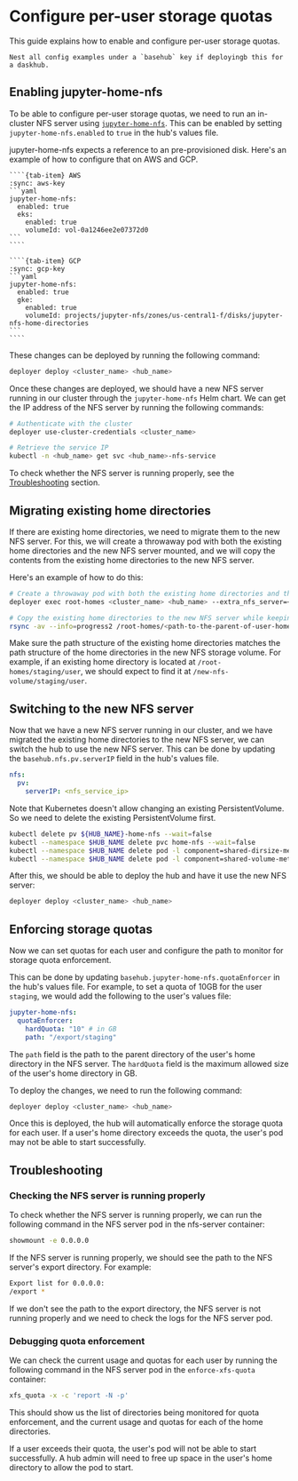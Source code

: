# Configure per-user storage quotas

This guide explains how to enable and configure per-user storage quotas.

```{note}
Nest all config examples under a `basehub` key if deployingb this for a daskhub.
```

## Enabling jupyter-home-nfs

To be able to configure per-user storage quotas, we need to run an in-cluster NFS server using [`jupyter-home-nfs`](https://github.com/sunu/jupyter-home-nfs). This can be enabled by setting `jupyter-home-nfs.enabled` to `true` in the hub's values file.

jupyter-home-nfs expects a reference to an pre-provisioned disk. Here's an example of how to configure that on AWS and GCP.

`````{tab-set}
````{tab-item} AWS
:sync: aws-key
```yaml
jupyter-home-nfs:
  enabled: true
  eks:
    enabled: true
    volumeId: vol-0a1246ee2e07372d0
```
````

````{tab-item} GCP
:sync: gcp-key
```yaml
jupyter-home-nfs:
  enabled: true
  gke:
    enabled: true
    volumeId: projects/jupyter-nfs/zones/us-central1-f/disks/jupyter-nfs-home-directories
```
````
`````

These changes can be deployed by running the following command:

```bash
deployer deploy <cluster_name> <hub_name>
```

Once these changes are deployed, we should have a new NFS server running in our cluster through the `jupyter-home-nfs` Helm chart. We can get the IP address of the NFS server by running the following commands:

```bash
# Authenticate with the cluster
deployer use-cluster-credentials <cluster_name>

# Retrieve the service IP
kubectl -n <hub_name> get svc <hub_name>-nfs-service
```

To check whether the NFS server is running properly, see the [Troubleshooting](#troubleshooting) section.

## Migrating existing home directories

If there are existing home directories, we need to migrate them to the new NFS server. For this, we will create a throwaway pod with both the existing home directories and the new NFS server mounted, and we will copy the contents from the existing home directories to the new NFS server.

Here's an example of how to do this:

```bash
# Create a throwaway pod with both the existing home directories and the new NFS server mounted
deployer exec root-homes <cluster_name> <hub_name> --extra_nfs_server=<nfs_service_ip> --extra_nfs_base_path=/ --extra_nfs_mount_path=/new-nfs-volume

# Copy the existing home directories to the new NFS server while keeping the original permissions
rsync -av --info=progress2 /root-homes/<path-to-the-parent-of-user-home-directories> /new-nfs-volume/
```

Make sure the path structure of the existing home directories matches the path structure of the home directories in the new NFS storage volume. For example, if an existing home directory is located at `/root-homes/staging/user`, we should expect to find it at `/new-nfs-volume/staging/user`.

## Switching to the new NFS server

Now that we have a new NFS server running in our cluster, and we have migrated the existing home directories to the new NFS server, we can switch the hub to use the new NFS server. This can be done by updating the `basehub.nfs.pv.serverIP` field in the hub's values file.

```yaml
nfs:
  pv:
    serverIP: <nfs_service_ip>
```

Note that Kubernetes doesn't allow changing an existing PersistentVolume. So we need to delete the existing PersistentVolume first.

```bash
kubectl delete pv ${HUB_NAME}-home-nfs --wait=false
kubectl --namespace $HUB_NAME delete pvc home-nfs --wait=false
kubectl --namespace $HUB_NAME delete pod -l component=shared-dirsize-metrics
kubectl --namespace $HUB_NAME delete pod -l component=shared-volume-metrics
```

After this, we should be able to deploy the hub and have it use the new NFS server:

```bash
deployer deploy <cluster_name> <hub_name>
```

## Enforcing storage quotas

Now we can set quotas for each user and configure the path to monitor for storage quota enforcement.

This can be done by updating `basehub.jupyter-home-nfs.quotaEnforcer` in the hub's values file. For example, to set a quota of 10GB for the user `staging`, we would add the following to the user's values file:

```yaml
jupyter-home-nfs:
  quotaEnforcer:
    hardQuota: "10" # in GB
    path: "/export/staging"
```

The `path` field is the path to the parent directory of the user's home directory in the NFS server. The `hardQuota` field is the maximum allowed size of the user's home directory in GB.

To deploy the changes, we need to run the following command:

```bash
deployer deploy <cluster_name> <hub_name>
```

Once this is deployed, the hub will automatically enforce the storage quota for each user. If a user's home directory exceeds the quota, the user's pod may not be able to start successfully.

## Troubleshooting

### Checking the NFS server is running properly

To check whether the NFS server is running properly, we can run the following command in the NFS server pod in the nfs-server container:

```bash
showmount -e 0.0.0.0
```

If the NFS server is running properly, we should see the path to the NFS server's export directory. For example:

```bash
Export list for 0.0.0.0:
/export *
```

If we don't see the path to the export directory, the NFS server is not running properly and we need to check the logs for the NFS server pod.

### Debugging quota enforcement

We can check the current usage and quotas for each user by running the following command in the NFS server pod in the `enforce-xfs-quota` container:

```bash
xfs_quota -x -c 'report -N -p'
```

This should show us the list of directories being monitored for quota enforcement, and the current usage and quotas for each of the home directories.

If a user exceeds their quota, the user's pod will not be able to start successfully. A hub admin will need to free up space in the user's home directory to allow the pod to start.